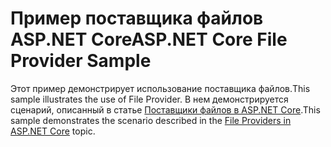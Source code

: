 # <a name="aspnet-core-file-provider-sample"></a><span data-ttu-id="f016f-101">Пример поставщика файлов ASP.NET Core</span><span class="sxs-lookup"><span data-stu-id="f016f-101">ASP.NET Core File Provider Sample</span></span>

<span data-ttu-id="f016f-102">Этот пример демонстрирует использование поставщика файлов.</span><span class="sxs-lookup"><span data-stu-id="f016f-102">This sample illustrates the use of File Provider.</span></span> <span data-ttu-id="f016f-103">В нем демонстрируется сценарий, описанный в статье [Поставщики файлов в ASP.NET Core](https://docs.microsoft.com/aspnet/core/fundamentals/file-providers).</span><span class="sxs-lookup"><span data-stu-id="f016f-103">This sample demonstrates the scenario described in the [File Providers in ASP.NET Core](https://docs.microsoft.com/aspnet/core/fundamentals/file-providers) topic.</span></span>
